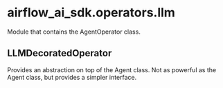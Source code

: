 # airflow_ai_sdk.operators.llm

Module that contains the AgentOperator class.

## LLMDecoratedOperator

Provides an abstraction on top of the Agent class. Not as powerful as the Agent class, but
provides a simpler interface.

